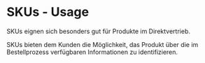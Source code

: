 # SKUs - Usage

SKUs eignen sich besonders gut für Produkte im Direktvertrieb.

SKUs bieten dem Kunden die Möglichkeit, das Produkt über die im Bestellprozess verfügbaren Informationen zu identifizieren.